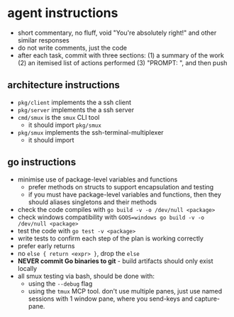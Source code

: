 # agent instructions

* short commentary, no fluff, void "You're absolutely right!" and other similar responses
* do not write comments, just the code
* after each task, commit with three sections: (1) a summary of the work (2) an itemised list of actions performed (3) "PROMPT: <user-prompt-verbatim>", and then push

## architecture instructions

* `pkg/client` implements the a ssh client
* `pkg/server` implements the a ssh server
* `cmd/smux` is the `smux` CLI tool
    * it should import `pkg/smux`
* `pkg/smux` implements the ssh-terminal-multiplexer
    * it should import 

## go instructions

* minimise use of package-level variables and functions
    * prefer methods on structs to support encapsulation and testing
    * if you must have package-level variables and functions, then they should aliases singletons and their methods
* check the code compiles with `go build -v -o /dev/null <package>`
* check windows compatibility with `GOOS=windows go build -v -o /dev/null <package>`
* test the code with `go test -v <package>`
* write tests to confirm each step of the plan is working correctly
* prefer early returns
* no `else { return <expr> }`, drop the `else`
* **NEVER commit Go binaries to git** - build artifacts should only exist locally
* all smux testing via bash, should be done with:
    * using the `--debug` flag
    * using the `tmux` MCP tool. don't use multiple panes, just use named sessions with 1 window pane, where you send-keys and capture-pane.